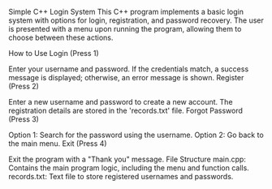 Simple C++ Login System
This C++ program implements a basic login system with options for login, registration, and password recovery. The user is presented with a menu upon running the program, allowing them to choose between these actions.

How to Use
Login (Press 1)

Enter your username and password.
If the credentials match, a success message is displayed; otherwise, an error message is shown.
Register (Press 2)

Enter a new username and password to create a new account.
The registration details are stored in the 'records.txt' file.
Forgot Password (Press 3)

Option 1: Search for the password using the username.
Option 2: Go back to the main menu.
Exit (Press 4)

Exit the program with a "Thank you" message.
File Structure
main.cpp: Contains the main program logic, including the menu and function calls.
records.txt: Text file to store registered usernames and passwords.

